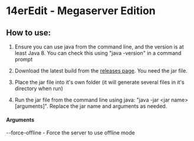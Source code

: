 # 14erEdit - Megaserver Edition

## How to use:

1. Ensure you can use java from the command line, and the version is at least Java 8. You can check this using "java -version" in a command prompt

2. Download the latest build from the [releases page](https://github.com/14ercooper/14erEdit/releases). You need the jar file.

3. Place the jar file into it's own folder (it will generate several files in it's directory when run)

4. Run the jar file from the command line using java: "java -jar \<jar name\> [arguments]". Replace the jar name and arguments as needed.

#### Arguments

--force-offline - Force the server to use offline mode
